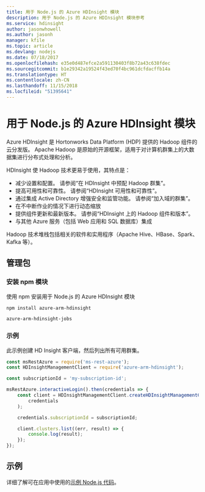 ```yaml
---
title: 用于 Node.js 的 Azure HDInsight 模块
description: 用于 Node.js 的 Azure HDInsight 模块参考
ms.service: hdinsight
author: jasonwhowell
ms.author: jasonh
manager: kfile
ms.topic: article
ms.devlang: nodejs
ms.date: 07/18/2017
ms.openlocfilehash: e35e0d487efce2a591130403f8b72a43c638fdec
ms.sourcegitcommit: b1e29342a19524f43ed70f4bc961dcfdacffb14a
ms.translationtype: HT
ms.contentlocale: zh-CN
ms.lasthandoff: 11/15/2018
ms.locfileid: "51395641"
---
```

# <a name="azure-hdinsight-modules-for-nodejs"></a>用于 Node.js 的 Azure HDInsight 模块

Azure HDInsight 是 Hortonworks Data Platform (HDP) 提供的 Hadoop 组件的云分发版。 Apache Hadoop 是原始的开源框架，适用于对计算机群集上的大数据集进行分布式处理和分析。

HDInsight 使 Hadoop 技术更易于使用，其特点是：
- 减少设置和配置。 请参阅“在 HDInsight 中预配 Hadoop 群集”。
- 提高可用性和可靠性。 请参阅“HDInsight 可用性和可靠性”。
- 通过集成 Active Directory 增强安全和监管功能。 请参阅“加入域的群集”。
- 在不中断作业的情况下进行动态缩放
- 提供组件更新和最新版本。 请参阅“HDInsight 上的 Hadoop 组件和版本”。
- 与其他 Azure 服务（包括 Web 应用和 SQL 数据库）集成

Hadoop 技术堆栈包括相关的软件和实用程序（Apache Hive、HBase、Spark、Kafka 等）。 

## <a name="management-package"></a>管理包

### <a name="install-the-npm-modules"></a>安装 npm 模块

使用 npm 安装用于 Node.js 的 Azure HDInsight 模块

```bash
npm install azure-arm-hdinsight
```

```bash
azure-arm-hdinsight-jobs
```

### <a name="example"></a>示例 

此示例创建 HD Insight 客户端，然后列出所有可用群集。 

```javascript
const msRestAzure = require('ms-rest-azure');
const HDInsightManagementClient = require('azure-arm-hdinsight');

const subscriptionId = 'my-subscription-id';

msRestAzure.interactiveLogin().then(credentials => {
    const client = HDInsightManagementClient.createHDInsightManagementClient(
        credentials
    );

    credentials.subscriptionId = subscriptionId;

    client.clusters.list((err, result) => {
        console.log(result);
    });
});
```

## <a name="samples"></a>示例

详细了解可在应用中使用的[示例 Node.js 代码](https://azure.microsoft.com/resources/samples/?platform=nodejs)。
